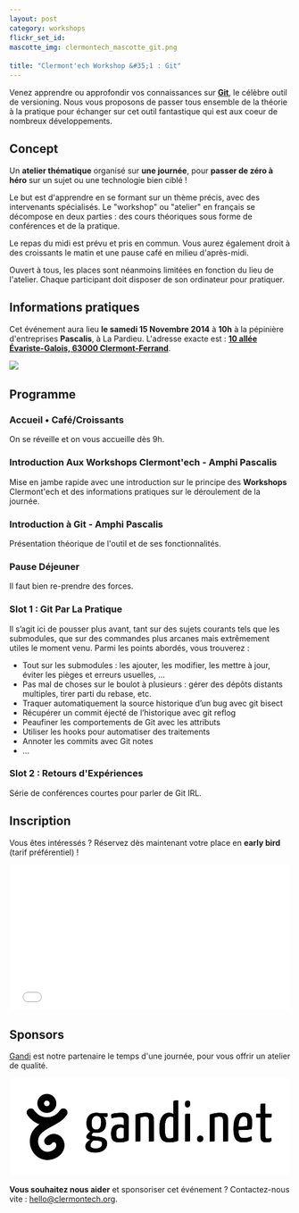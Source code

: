```yaml
---
layout: post
category: workshops
flickr_set_id:
mascotte_img: clermontech_mascotte_git.png

title: "Clermont'ech Workshop &#35;1 : Git"
---
```


Venez apprendre ou approfondir vos connaissances sur
[**Git**](http://git-scm.com/), le célèbre outil de versioning. Nous vous
proposons de passer tous ensemble de la théorie à la pratique pour échanger sur
cet outil fantastique qui est aux coeur de nombreux développements.

## Concept

Un **atelier thématique** organisé sur **une journée**, pour **passer de zéro à
héro** sur un sujet ou une technologie bien ciblé !

Le but est d'apprendre en se formant sur un thème précis, avec des intervenants
spécialisés. Le "workshop" ou "atelier" en français se décompose en deux parties
: des cours théoriques sous forme de conférences et de la pratique.

Le repas du midi est prévu et pris en commun. Vous aurez également droit à des
croissants le matin et une pause café en milieu d'après-midi.

Ouvert à tous, les places sont néanmoins limitées en fonction du lieu de
l'atelier. Chaque participant doit disposer de son ordinateur pour pratiquer.

## Informations pratiques

Cet événement aura lieu **le samedi 15 Novembre 2014** à **10h** à la pépinière
d'entreprises **Pascalis**, à La Pardieu.  L'adresse exacte est : [**10 allée
Évariste-Galois, 63000
Clermont-Ferrand**](https://www.google.fr/maps/place/Pascalis+P%C3%A9pini%C3%A8re+et+H%C3%B4tel+d'entreprise/@45.759812,3.131341,19z/data=!3m1!4b1!4m2!3m1!1s0x0:0x7e043ce074dc12e1).

[![](http://maps.googleapis.com/maps/api/staticmap?center=Pascalis+P%C3%A9pini%C3%A8re+et+H%C3%B4tel+d'entreprise&size=600x400&sensor=false&markers=color:red|45.759812,3.131341)](https://www.google.fr/maps/place/Pascalis+P%C3%A9pini%C3%A8re+et+H%C3%B4tel+d'entreprise/@45.759812,3.131341,19z/data=!3m1!4b1!4m2!3m1!1s0x0:0x7e043ce074dc12e1)

## Programme

### Accueil • Café/Croissants

On se réveille et on vous accueille dès 9h.

### Introduction Aux Workshops Clermont'ech - Amphi Pascalis

Mise en jambe rapide avec une introduction sur le principe des **Workshops**
Clermont'ech et des informations pratiques sur le déroulement de la journée.

### Introduction à Git - Amphi Pascalis

Présentation théorique de l'outil et de ses fonctionnalités.

### Pause Déjeuner

Il faut bien re-prendre des forces.

### Slot 1 : Git Par La Pratique

Il s’agit ici de pousser plus avant, tant sur des sujets courants tels que les
submodules, que sur des commandes plus arcanes mais extrêmement utiles le moment
venu. Parmi les points abordés, vous trouverez :

* Tout sur les submodules : les ajouter, les modifier, les mettre à jour, éviter
les pièges et erreurs usuelles, ...
* Pas mal de choses sur le boulot à plusieurs : gérer des dépôts distants
multiples, tirer parti du rebase, etc.
* Traquer automatiquement la source historique d’un bug avec git bisect
* Récupérer un commit éjecté de l’historique avec git reflog
* Peaufiner les comportements de Git avec les attributs
* Utiliser les hooks pour automatiser des traitements
* Annoter les commits avec Git notes
* ...

### Slot 2 : Retours d'Expériences

Série de conférences courtes pour parler de Git IRL.

## Inscription

Vous êtes intéressés ? Réservez dès maintenant votre place en **early bird**
(tarif préférentiel) !

<iframe src="//eventbrite.fr/tickets-external?eid=13848068947&ref=etckt" frameborder="0" height="260" width="100%" vspace="0" hspace="0" marginheight="5" marginwidth="5" scrolling="auto" allowtransparency="true"></iframe>

## Sponsors

[Gandi](http://www.gandi.net/) est notre partenaire le temps d'une journée, pour
vous offrir un atelier de qualité.

[![](/images/gandi.png)](http://www.gandi.net/)

**Vous souhaitez nous aider** et sponsoriser cet événement ? Contactez-nous vite :
[hello@clermontech.org](mailto:hello@clermontech.org).
